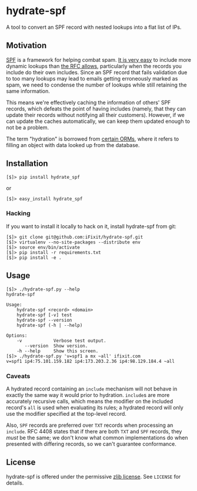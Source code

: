 # hydrate-spf

A tool to convert an SPF record with nested lookups into a flat list of IPs.

## Motivation

[SPF] is a framework for helping combat spam.  [It is very
easy][too-many-records] to include more dynamic lookups than [the RFC allows],
particularly when the records you include do their own includes.  Since an SPF
record that fails validation due to too many lookups may lead to emails getting
erroneously marked as spam, we need to condense the number of lookups while
still retaining the same information.

This means we're effectively caching the information of others' SPF records,
which defeats the point of having includes (namely, that they can update their
records without notifying all their customers).  However, if we can update the
caches automatically, we can keep them updated enough to not be a problem.

The term "hydration" is borrowed from [certain ORMs], where it refers to
filling an object with data looked up from the database.

[SPF]: https://en.wikipedia.org/wiki/Sender_Policy_Framework
[too-many-records]: http://stackoverflow.com/q/14261214/120999
[the RFC allows]: http://www.openspf.org/RFC_4408#mech-mx
[certain ORMs]: http://propelorm.org/documentation/03-basic-crud.html#retrieving-rows

## Installation

    [$]> pip install hydrate_spf

or

    [$]> easy_install hydrate_spf

### Hacking

If you want to install it locally to hack on it, install hydrate-spf from git:

    [$]> git clone git@github.com:iFixit/hydrate-spf.git
    [$]> virtualenv --no-site-packages --distribute env
    [$]> source env/bin/activate
    [$]> pip install -r requirements.txt
    [$]> pip install -e .

## Usage

    [$]> ./hydrate-spf.py --help
    hydrate-spf
    
    Usage:
        hydrate-spf <record> <domain>
        hydrate-spf [-v] test
        hydrate-spf --version
        hydrate-spf (-h | --help)
    
    Options:
        -v            Verbose test output.
           --version  Show version.
        -h --help     Show this screen.
    [$]> ./hydrate-spf.py 'v=spf1 a mx ~all' ifixit.com
    v=spf1 ip4:75.101.159.182 ip4:173.203.2.36 ip4:98.129.184.4 ~all

### Caveats

A hydrated record containing an `include` mechanism will not behave in exactly
the same way it would prior to hydration.  `include`s are more accurately
recursive calls, which means the modifier on the included record's `all` is
used when evaluating its rules; a hydrated record will only use the modifier
specified at the top-level record.

Also, `SPF` records are preferred over `TXT` records when processing an
`include`.  RFC 4408 states that if there are both `TXT` and `SPF` records,
they *must* be the same; we don't know what common implementations do when
presented with differing records, so we can't guarantee conformance.

## License

hydrate-spf is offered under the permissive [zlib license].  See `LICENSE` for
details.

[zlib license]: http://opensource.org/licenses/Zlib

